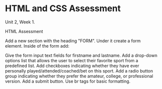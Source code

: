 # HTML and CSS Assessment

Unit 2, Week 1.

HTML Assessment





Add a new section with the heading "FORM". Under it create a form element. Inside of the form add:

Give the form input text fields for firstname and lastname.
Add a drop-down options list that allows the user to select their favorite sport from a predefined list.
Add checkboxes indicating whether they have ever personally played/attended/coached/bet on this sport.
Add a radio button group indicating whether they prefer the amateur, college, or professional version.
Add a submit button.
Use br tags for basic formatting.

